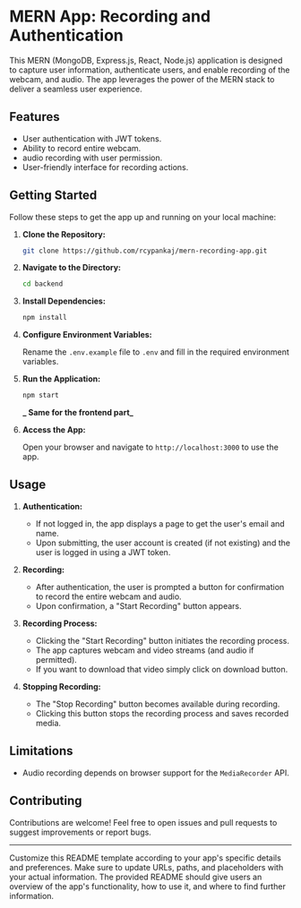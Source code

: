 # MERN App: Recording and Authentication

This MERN (MongoDB, Express.js, React, Node.js) application is designed to capture user information, authenticate users, and enable recording of the webcam, and audio. The app leverages the power of the MERN stack to deliver a seamless user experience.

## Features

- User authentication with JWT tokens.
- Ability to record entire webcam.
- audio recording with user permission.
- User-friendly interface for recording actions.

## Getting Started

Follow these steps to get the app up and running on your local machine:

1. **Clone the Repository:**

   ```bash
   git clone https://github.com/rcypankaj/mern-recording-app.git
   ```

2. **Navigate to the Directory:**

   ```bash
   cd backend
   ```

3. **Install Dependencies:**

   ```bash
   npm install
   ```

4. **Configure Environment Variables:**

   Rename the `.env.example` file to `.env` and fill in the required environment variables.

5. **Run the Application:**

   ```bash
   npm start
   ```

   **_ Same for the frontend part_**

6. **Access the App:**

   Open your browser and navigate to `http://localhost:3000` to use the app.

## Usage

1. **Authentication:**

   - If not logged in, the app displays a page to get the user's email and name.
   - Upon submitting, the user account is created (if not existing) and the user is logged in using a JWT token.

2. **Recording:**

   - After authentication, the user is prompted a button for confirmation to record the entire webcam and audio.
   - Upon confirmation, a "Start Recording" button appears.

3. **Recording Process:**

   - Clicking the "Start Recording" button initiates the recording process.
   - The app captures webcam and video streams (and audio if permitted).
   - If you want to download that video simply click on download button.

4. **Stopping Recording:**

   - The "Stop Recording" button becomes available during recording.
   - Clicking this button stops the recording process and saves recorded media.

## Limitations

- Audio recording depends on browser support for the `MediaRecorder` API.

## Contributing

Contributions are welcome! Feel free to open issues and pull requests to suggest improvements or report bugs.

---

Customize this README template according to your app's specific details and preferences. Make sure to update URLs, paths, and placeholders with your actual information. The provided README should give users an overview of the app's functionality, how to use it, and where to find further information.
